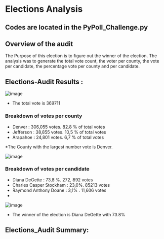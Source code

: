 # Elections Analysis

## Codes are located in the PyPoll_Challenge.py 

## Overview of the audit 

The Purpose of this election is to figure out the winner of the election. The analysis was to generate the total vote count, the voter per county,
the vote per candidate, the percentage vote per county and per candidate.

## Elections-Audit Results :
![image](https://user-images.githubusercontent.com/78506782/112102565-d7f17d80-8b7e-11eb-9ddf-00a90e43a34c.png)
    
* The total vote is 369711

### Breakdown of votes per county

* Denver    : 306,055 votes. 82.8 % of total votes
* Jefferson : 38,855 votes. 10,5 % of total votes
* Arapahoe  : 24,801 votes. 6,7 % of total votes
  
*The County with the largest number vote is Denver.

![image](https://user-images.githubusercontent.com/78506782/112102717-11c28400-8b7f-11eb-8e3c-dd147b296cee.png)

### Breakdown of votes per candidate

* Diana DeGette : 73,8 %. 272, 892 votes
* Charles Casper Stockham : 23,0%. 85213 votes
* Raymond Anthony Doane : 3,1% . 11,606 votes
* 
![image](https://user-images.githubusercontent.com/78506782/112102761-21da6380-8b7f-11eb-8188-1c01f851762d.png)

* The winner of the election is Diana DeGette with 73.8%

## Elections_Audit Summary:
